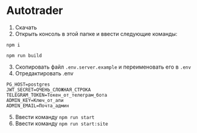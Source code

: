 # Autotrader

1) Скачать
2) Открыть консоль в этой папке и ввести следующие команды:
```
npm i
```
```
npm run build
```
3) Скопировать файл `.env.server.example` и переименовать его в `.env`
4) Отредактировать .env
```
PG_HOST=postgres
JWT_SECRET=ОЧЕНЬ_СЛОЖНАЯ_СТРОКА
TELEGRAM_TOKEN=Токен_от_телеграм_бота
ADMIN_KEY=Ключ_от_апи
ADMIN_EMAIL=Почта_админ
```
5) Ввести команду `npm run start`
6) Ввести команду `npm run start:site`
